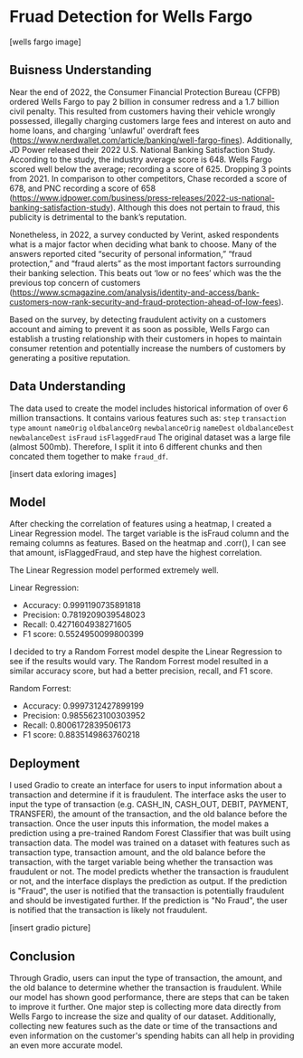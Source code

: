 # Fruad Detection for Wells Fargo

[wells fargo image]

## Buisness Understanding

Near the end of 2022, the Consumer Financial Protection Bureau (CFPB) ordered Wells Fargo to pay 2 billion in consumer redress and a 1.7 billion civil penalty. This resulted from customers having their vehicle wrongly possessed, illegally charging customers large fees and interest on auto and home loans, and charging 'unlawful' overdraft fees (https://www.nerdwallet.com/article/banking/well-fargo-fines). 
Additionally, JD Power released their 2022 U.S. National Banking Satisfaction Study. According to the study, the industry average score is 648. Wells Fargo scored well below the average; recording a score of 625. Dropping 3 points from 2021. In comparison to other competitors, Chase recorded a score of 678, and PNC recording a score of 658 (https://www.jdpower.com/business/press-releases/2022-us-national-banking-satisfaction-study). Although this does not pertain to fraud, this publicity is detrimental to the bank’s reputation. 

Nonetheless, in 2022, a survey conducted by Verint, asked respondents what is a major factor when deciding what bank to choose. Many of the answers reported cited “security of personal information,” “fraud protection,” and “fraud alerts” as the most important factors surrounding their banking selection. This beats out ‘low or no fees’ which was the the previous top concern of customers (https://www.scmagazine.com/analysis/identity-and-access/bank-customers-now-rank-security-and-fraud-protection-ahead-of-low-fees). 

Based on the survey, by detecting fraudulent activity on a customers account and aiming to prevent it as soon as possible, Wells Fargo can establish a trusting relationship with their customers in hopes to maintain consumer retention and potentially increase the numbers of customers by generating a positive reputation. 

## Data Understanding

The data used to create the model includes historical information of over 6 million transactions. It contains various features such as:
`step`
`transaction type` 
`amount`
`nameOrig`
`oldbalanceOrg`
`newbalanceOrig`
`nameDest`
`oldbalanceDest`
`newbalanceDest`
`isFraud`
`isFlaggedFraud`
The original dataset was a large file (almost 500mb). Therefore, I split it into 6 different chunks and then concated them together to make `fraud_df`.

[insert data exloring images]

## Model 
After checking the correlation of features using a heatmap, I created a Linear Regression model. The target variable is the isFraud column and the remaing columns as features. Based on the heatmap and .corr(), I can see that amount, isFlaggedFraud, and step have the highest correlation.

The Linear Regression model performed extremely well. 

Linear Regression:
- Accuracy: 0.9991190735891818
- Precision: 0.7819209039548023
- Recall: 0.4271604938271605
- F1 score: 0.5524950099800399

I decided to try a Random Forrest model despite the Linear Regression to see if the results would vary. The Random Forrest model resulted in a similar accuracy score, but had a better precision, recall, and F1 score. 

Random Forrest:
- Accuracy: 0.9997312427899199
- Precision: 0.9855623100303952
- Recall: 0.8006172839506173
- F1 score: 0.8835149863760218

## Deployment 

I used Gradio to create an interface for users to input information about a transaction and determine if it is fraudulent. The interface asks the user to input the type of transaction (e.g. CASH_IN, CASH_OUT, DEBIT, PAYMENT, TRANSFER), the amount of the transaction, and the old balance before the transaction. Once the user inputs this information, the model makes a prediction using a pre-trained Random Forest Classifier that was built using transaction data. The model was trained on a dataset with features such as transaction type, transaction amount, and the old balance before the transaction, with the target variable being whether the transaction was fraudulent or not. The model predicts whether the transaction is fraudulent or not, and the interface displays the prediction as output. If the prediction is "Fraud", the user is notified that the transaction is potentially fraudulent and should be investigated further. If the prediction is "No Fraud", the user is notified that the transaction is likely not fraudulent.

[insert gradio picture]

## Conclusion

Through Gradio, users can input the type of transaction, the amount, and the old balance to determine whether the transaction is fraudulent. While our model has shown good performance, there are steps that can be taken to improve it further. One major step is collecting more data directly from Wells Fargo to increase the size and quality of our dataset. Additionally, collecting new features such as the date or time of the transactions and even information on the customer's spending habits can all help in providing an even more accurate model.
